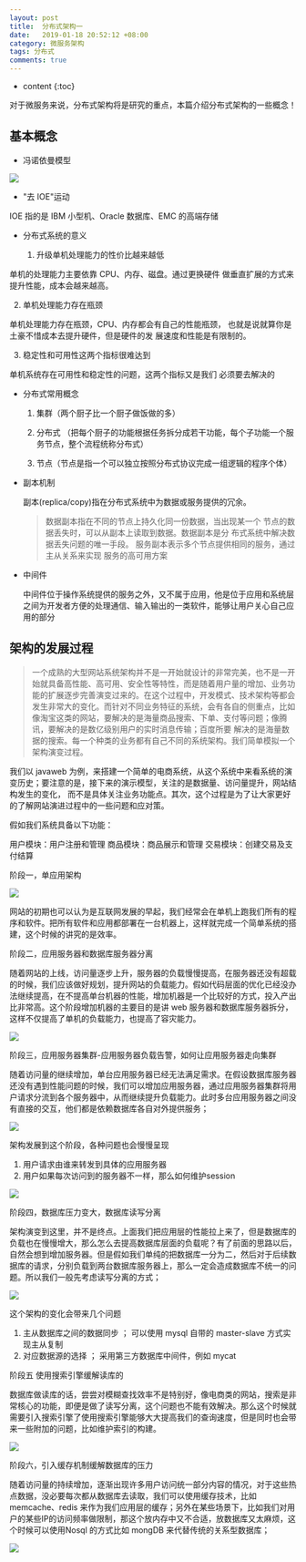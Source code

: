```yaml
---
layout: post
title:  分布式架构一
date:   2019-01-18 20:52:12 +08:00
category: 微服务架构
tags: 分布式
comments: true
---
```


* content
{:toc}

对于微服务来说，分布式架构将是研究的重点，本篇介绍分布式架构的一些概念！












## 基本概念

- 冯诺依曼模型

![](https://raw.githubusercontent.com/qiuyadongsite/qiuyadongsite.github.io/master/_posts/images/fengnuoyiman.png)

- "去 IOE"运动

IOE 指的是 IBM 小型机、Oracle 数据库、EMC 的高端存储

- 分布式系统的意义

  1. 升级单机处理能力的性价比越来越低

单机的处理能力主要依靠 CPU、内存、磁盘。通过更换硬件
做垂直扩展的方式来提升性能，成本会越来越高。

  2. 单机处理能力存在瓶颈

单机处理能力存在瓶颈，CPU、内存都会有自己的性能瓶颈，
也就是说就算你是土豪不惜成本去提升硬件，但是硬件的发
展速度和性能是有限制的。

  3. 稳定性和可用性这两个指标很难达到

单机系统存在可用性和稳定性的问题，这两个指标又是我们
必须要去解决的

- 分布式常用概念

  1. 集群（两个厨子比一个厨子做饭做的多）

  2. 分布式 （把每个厨子的功能根据任务拆分成若干功能，每个子功能一个服务节点，整个流程统称分布式）

  3. 节点（节点是指一个可以独立按照分布式协议完成一组逻辑的程序个体）

- 副本机制

   副本(replica/copy)指在分布式系统中为数据或服务提供的冗余。
  > 数据副本指在不同的节点上持久化同一份数据，当出现某一个
节点的数据丢失时，可以从副本上读取到数据。数据副本是分
布式系统中解决数据丢失问题的唯一手段。
服务副本表示多个节点提供相同的服务，通过主从关系来实现
服务的高可用方案

- 中间件

   中间件位于操作系统提供的服务之外，又不属于应用，他是位于应用和系统层之间为开发者方便的处理通信、输入输出的一类软件，能够让用户关心自己应用的部分

## 架构的发展过程

>一个成熟的大型网站系统架构并不是一开始就设计的非常完美，也不是一开始就具备高性能、高可用、安全性等特性，而是随着用户量的增加、业务功能的扩展逐步完善演变过来的。在这个过程中，开发模式、技术架构等都会发生非常大的变化。而针对不同业务特征的系统，会有各自的侧重点，比如像淘宝这类的网站，要解决的是海量商品搜索、下单、支付等问题；像腾讯，要解决的是数亿级别用户的实时消息传输；百度所要
解决的是海量数据的搜索。每一个种类的业务都有自己不同的系统架构。我们简单模拟一个架构演变过程。

我们以 javaweb 为例，来搭建一个简单的电商系统，从这个系统中来看系统的演变历史；要注意的是，接下来的演示模型，关注的是数据量、访问量提升，网站结构发生的变化， 而不是具体关注业务功能点。其次，这个过程是为了让大家更好的了解网站演进过程中的一些问题和应对策。

假如我们系统具备以下功能：

用户模块：用户注册和管理
商品模块：商品展示和管理
交易模块：创建交易及支付结算

阶段一，单应用架构

![](https://raw.githubusercontent.com/qiuyadongsite/qiuyadongsite.github.io/master/_posts/images/framework1.png)

网站的初期也可以认为是互联网发展的早起，我们经常会在单机上跑我们所有的程序和软件。把所有软件和应用都部署在一台机器上，这样就完成一个简单系统的搭建，这个时候的讲究的是效率。

阶段二，应用服务器和数据库服务器分离

随着网站的上线，访问量逐步上升，服务器的负载慢慢提高，在服务器还没有超载的时候，我们应该做好规划，提升网站的负载能力。假如代码层面的优化已经没办法继续提高，在不提高单台机器的性能，增加机器是一个比较好的方式，投入产出比非常高。这个阶段增加机器的主要目的是讲 web 服务器和数据库服务器拆分，这样不仅提高了单机的负载能力，也提高了容灾能力。

![](https://raw.githubusercontent.com/qiuyadongsite/qiuyadongsite.github.io/master/_posts/images/framework2.png)

阶段三，应用服务器集群-应用服务器负载告警，如何让应用服务器走向集群

随着访问量的继续增加，单台应用服务器已经无法满足需求。在假设数据库服务器还没有遇到性能问题的时候，我们可以增加应用服务器，通过应用服务器集群将用户请求分流到各个服务器中，从而继续提升负载能力。此时多台应用服务器之间没有直接的交互，他们都是依赖数据库各自对外提供服务；

![](https://raw.githubusercontent.com/qiuyadongsite/qiuyadongsite.github.io/master/_posts/images/framework3.png)

架构发展到这个阶段，各种问题也会慢慢呈现
1. 用户请求由谁来转发到具体的应用服务器
2. 用户如果每次访问到的服务器不一样，那么如何维护session

![](https://raw.githubusercontent.com/qiuyadongsite/qiuyadongsite.github.io/master/_posts/images/framework4.png)

阶段四，数据库压力变大，数据库读写分离

架构演变到这里，并不是终点。上面我们把应用层的性能拉上来了，但是数据库的负载也在慢慢增大，那么怎么去提高数据库层面的负载呢？有了前面的思路以后，自然会想到增加服务器。但是假如我们单纯的把数据库一分为二，然后对于后续数据库的请求，分别负载到两台数据库服务器上，那么一定会造成数据库不统一的问题。所以我们一般先考虑读写分离的方式；

![](https://raw.githubusercontent.com/qiuyadongsite/qiuyadongsite.github.io/master/_posts/images/framework7.png)

这个架构的变化会带来几个问题
1. 主从数据库之间的数据同步 ； 可以使用 mysql 自带的
master-slave 方式实现主从复制
2. 对应数据源的选择 ； 采用第三方数据库中间件，例如 mycat

阶段五 使用搜索引擎缓解读库的

数据库做读库的话，尝尝对模糊查找效率不是特别好，像电商类的网站，搜索是非常核心的功能，即便是做了读写分离，这个问题也不能有效解决。那么这个时候就需要引入搜索引擎了使用搜索引擎能够大大提高我们的查询速度，但是同时也会带来一些附加的问题，比如维护索引的构建。

![](https://raw.githubusercontent.com/qiuyadongsite/qiuyadongsite.github.io/master/_posts/images/framework9.png)

阶段六，引入缓存机制缓解数据库的压力

随着访问量的持续增加，逐渐出现许多用户访问统一部分内容的情况，对于这些热点数据，没必要每次都从数据库去读取，我们可以使用缓存技术，比如 memcache、redis 来作为我们应用层的缓存；另外在某些场景下，比如我们对用户的某些IP的访问频率做限制，那这个放内存中又不合适，放数据库又太麻烦，这个时候可以使用Nosql 的方式比如 mongDB 来代替传统的关系型数据库；

![](https://raw.githubusercontent.com/qiuyadongsite/qiuyadongsite.github.io/master/_posts/images/framework10.png)
